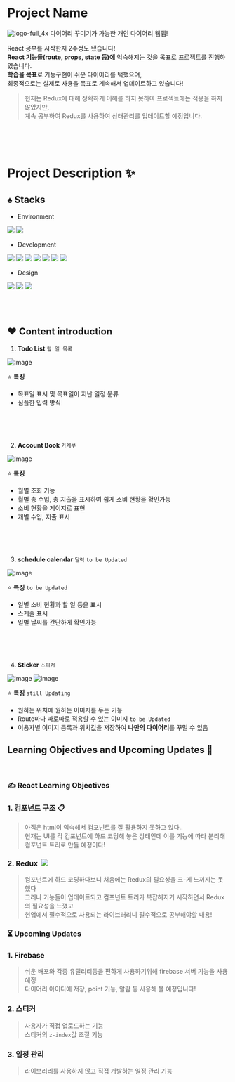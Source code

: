 # Project Name

![logo-full_4x](https://user-images.githubusercontent.com/110155965/217418884-d8c677a9-1a46-43fb-81e6-26297dd82a8e.png)
다이어리 꾸미기가 가능한 개인 다이어리 웹앱!

React 공부를 시작한지 2주정도 됐습니다!<br/>
__React 기능들(route, props, state 등)에__ 익숙해지는 것을 목표로 프로젝트를 진행하였습니다.<br/>
**학습을 목표**로 기능구현이 쉬운 다이어리를 택했으며,<br/>
최종적으로는 실제로 사용을 목표로 계속해서 업데이트하고 있습니다!
<br/>
> 현재는 Redux에 대해 정확하게 이해를 하지 못하여 프로젝트에는 적용을 하지 않았지만,<br/>
> 계속 공부하여 Redux를 사용하여 상태관리를 업데이트할 예정입니다.

<br/>
<br/>
<br/>

# Project Description ✨

## ♠️ Stacks

- Environment
<img src="https://img.shields.io/badge/Visual Studio Code-007ACC?style=for-the-badge&logo=VisualStudioCode&logoColor=white">
<img src="https://img.shields.io/badge/Github-181717?style=for-the-badge&logo=Github&logoColor=white">

- Development
<div>
  <img src="https://img.shields.io/badge/NPM-CB3837?style=for-the-badge&logo=NPM&logoColor=white">
  <img src="https://img.shields.io/badge/HTML-E34F26?style=for-the-badge&logo=HTML5&logoColor=white">
  <img src="https://img.shields.io/badge/Javascript-F7DF1E?style=for-the-badge&logo=Javascript&logoColor=white">
  <img src="https://img.shields.io/badge/Sass(Scss)-CC6699?style=for-the-badge&logo=Sass&logoColor=white">
  <img src="https://img.shields.io/badge/React-61DAFB?style=for-the-badge&logo=React&logoColor=white">
  <img src="https://img.shields.io/badge/Create React App-09D3AC?style=for-the-badge&logo=React&logoColor=white">
  <img src="https://img.shields.io/badge/IndexedDB-F75E00?style=for-the-badge&logoColor=white">
</div>

- Design
<div>
  <img src="https://img.shields.io/badge/Adobe XD-FF61F6?style=for-the-badge&logo=AdobeXD&logoColor=white">
  <img src="https://img.shields.io/badge/Adobe Photoshop-31A8FF?style=for-the-badge&logo=AdobePhotoshop&logoColor=white">
  <img src="https://img.shields.io/badge/Adobe Illustrator-FF9A00?style=for-the-badge&logo=Adobeillustrator&logoColor=white">
</div>

<br/>
<br/>
<br/>

## 

## ♥️ Content introduction 

1. __Todo List__ `할 일 목록`

![image](https://user-images.githubusercontent.com/110155965/217409272-488a024f-dcda-4e48-b711-77c73f90a3fa.png)

⭐ __특징__
  - 목표일 표시 및 목표일이 지난 일정 분류
  - 심플한 입력 방식  

<br/>
<br/>
<br/>

2. __Account Book__ `가계부`
 
![image](https://user-images.githubusercontent.com/110155965/217410203-d35b02b5-bf79-4975-bdf7-7af1f3304e39.png)

⭐ __특징__
  - 월별 조회 기능
  - 월별 총 수입, 총 지출을 표시하여 쉽게 소비 현황을 확인가능
  - 소비 현황을 게이지로 표현
  - 개별 수입, 지출 표시

<br/>
<br/>
<br/>

3. __schedule calendar__ `달력` `to be Updated`

![image](https://user-images.githubusercontent.com/110155965/217412377-71ee1b1f-b5df-4ba0-8657-06c66969bb28.png)

⭐ __특징__ `to be Updated`
  - 일별 소비 현황과 할 일 등을 표시
  - 스케줄 표시
  - 일별 날씨를 간단하게 확인가능

<br/>
<br/>
<br/>

4. __Sticker__ `스티커`

![image](https://user-images.githubusercontent.com/110155965/217413167-30e1ddb7-f6c3-4586-ae70-dd71b6a830cf.png)
![image](https://user-images.githubusercontent.com/110155965/217413205-a5bd84fe-b674-45c0-a5d4-8f87fe8a33fe.png)


⭐ __특징__ `still Updating`
  - 원하는 위치에 원하는 이미지를 두는 기능
  - Route마다 따로따로 적용할 수 있는 이미지 `to be Updated`
  - 이용자별 이미지 등록과 위치값을 저장하여 **나만의 다이어리**를 꾸밀 수 있음

## 
## __Learning Objectives and Upcoming Updates__ 📝

<br/>

### ✍️ React Learning Objectives

### 1. 컴포넌트 구조 📋
> 아직은 html이 익숙해서 컴포넌트를 잘 활용하지 못하고 있다..<br/>
> 현재는 UI를 각 컴포넌트에 하드 코딩해 놓은 상태인데 이를 기능에 따라 분리해 컴포넌트 트리로 만들 예정이다!

### 2. Redux&nbsp; <img src="https://img.shields.io/badge/Redux-764ABC?style=for-the-badge&logo=Redux&logoColor=white">
> 컴포넌트에 하드 코딩하다보니 처음에는 Redux의 필요성을 크-게 느끼지는 못했다<br/>
> 그러나 기능들이 업데이트되고 컴포넌트 트리가 복잡해지기 시작하면서 Redux의 필요성을 느꼈고<br/>
> 현업에서 필수적으로 사용되는 라이브러리니 필수적으로 공부해야할 내용!

### ⏳ Upcoming Updates

### 1. Firebase
> 쉬운 배포와 각종 유틸리티등을 편하게 사용하기위해 firebase 서버 기능을 사용 예정<br/>
> 다이어리 아이디에 저장, point 기능, 알람 등 사용해 볼 예정입니다!

### 2. 스티커
> 사용자가 직접 업로드하는 기능<br/>
> 스티커의 `z-index`값 조절 기능
> 

### 3. 일정 관리
> 라이브러리를 사용하지 않고 직접 개발하는 일정 관리 기능
